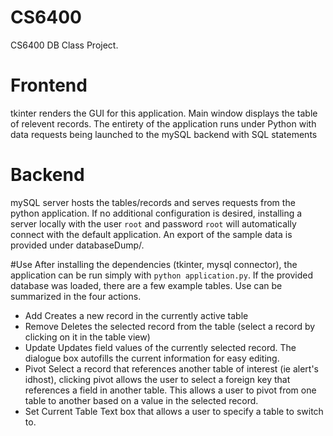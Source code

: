 # CS6400
CS6400 DB Class Project.

# Frontend
tkinter renders the GUI for this application. Main window displays the table of relevent records. The entirety of the application runs under Python with data requests being launched to the mySQL backend with SQL statements

# Backend
mySQL server hosts the tables/records and serves requests from the python application. 
If no additional configuration is desired, installing a server locally with the user `root` and password `root` will automatically connect with the default application. An export of the sample data is provided under databaseDump/.

#Use
After installing the dependencies (tkinter, mysql connector), the application can be run simply with `python application.py`.
If the provided database was loaded, there are a few example tables. Use can be summarized in the four actions.
* Add
Creates a new record in the currently active table
* Remove
Deletes the selected record from the table (select a record by clicking on it in the table view)
* Update
Updates field values of the currently selected record. The dialogue box autofills the current information for easy editing.
* Pivot
Select a record that references another table of interest (ie alert's idhost), clicking pivot allows the user to select a foreign key that 
references a field in another table. This allows a user to pivot from one table to another based on a value in the selected record.
* Set Current Table
Text box that allows a user to specify a table to switch to. 
